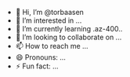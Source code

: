 - 👋 Hi, I’m @torbaasen
- 👀 I’m interested in ...
- 🌱 I’m currently learning .az-400..
- 💞️ I’m looking to collaborate on ...
- 📫 How to reach me ...
- 😄 Pronouns: ...
- ⚡ Fun fact: ...

<!---
torbaasen/torbaasen is a ✨ special ✨ repository because its `README.md` (this file) appears on your GitHub profile.
You can click the Preview link to take a look at your changes.
--->

